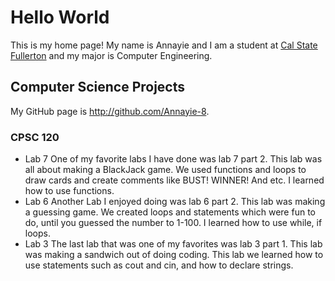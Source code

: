 # Hello World 
This is my home page! My name is Annayie and I am a student at [Cal State Fullerton](http://www.fullerton.edu/) and my major is Computer Engineering.
## Computer Science Projects 
My GitHub page is http://github.com/Annayie-8.
### CPSC 120
* Lab 7
    One of my favorite labs I have done was lab 7 part 2. This lab was all about making a BlackJack game. We used functions and loops to draw cards and create comments like BUST! WINNER! And etc. I learned how to use functions.
* Lab 6 
    Another Lab I enjoyed doing was lab 6 part 2. This lab was making a guessing game. We created loops and statements which were fun to do, until you guessed the number to 1-100. I learned how to use while, if loops.
* Lab 3 
    The last lab that was one of my favorites was lab 3 part 1. This lab was making a sandwich out of doing coding. This lab we learned how to use statements such as cout and cin, and how to declare strings. 
